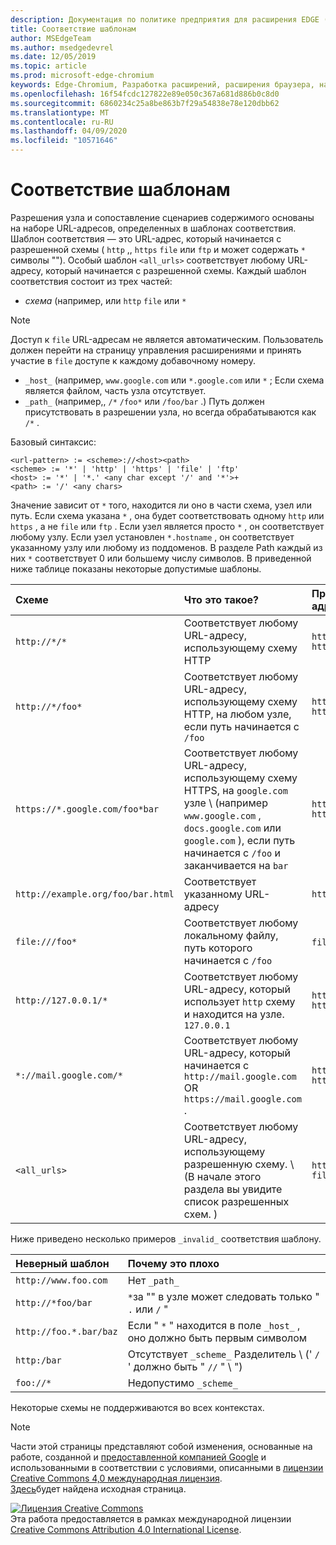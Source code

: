```yaml
---
description: Документация по политике предприятия для расширения EDGE (Chromium).
title: Соответствие шаблонам
author: MSEdgeTeam
ms.author: msedgedevrel
ms.date: 12/05/2019
ms.topic: article
ms.prod: microsoft-edge-chromium
keywords: Edge-Chromium, Разработка расширений, расширения браузера, надстройки, центр партнера, разработчик
ms.openlocfilehash: 16f54fcdc127822e89e050c367a681d886b0c8d0
ms.sourcegitcommit: 6860234c25a8be863b7f29a54838e78e120dbb62
ms.translationtype: MT
ms.contentlocale: ru-RU
ms.lasthandoff: 04/09/2020
ms.locfileid: "10571646"
---
```

# Соответствие шаблонам

Разрешения узла и сопоставление сценариев содержимого основаны на наборе URL-адресов, определенных в шаблонах соответствия.  Шаблон соответствия — это URL-адрес, который начинается с разрешенной схемы ( `http` ,, `https` `file` или `ftp` и может содержать `*` символы "").  Особый шаблон `<all_urls>` соответствует любому URL-адресу, который начинается с разрешенной схемы.  Каждый шаблон соответствия состоит из трех частей:  

*   _схема_ (например, или `http` `file` или `*`  

> [!NOTE]
> Доступ к `file` URL-адресам не является автоматическим.  Пользователь должен перейти на страницу управления расширениями и принять участие в `file` доступе к каждому добавочному номеру.  

*   `_host_` (например, `www.google.com` или `*.google.com` или `*` ; Если схема является файлом, часть узла отсутствует.  
*   `_path_` (например,, `/*` `/foo*` или `/foo/bar` .)  Путь должен присутствовать в разрешении узла, но всегда обрабатываются как `/*` .  

Базовый синтаксис:  

```shell
<url-pattern> := <scheme>://<host><path>
<scheme> := '*' | 'http' | 'https' | 'file' | 'ftp'
<host> := '*' | '*.' <any char except '/' and '*'>+
<path> := '/' <any chars>
```  

Значение зависит от `*` того, находится ли оно в части схема, узел или путь.  Если схема указана `*` , она будет соответствовать одному `http` или `https` , а не `file` или `ftp` .  Если узел является просто `*` , он соответствует любому узлу. Если узел установлен `*.hostname` , он соответствует указанному узлу или любому из поддоменов.  В разделе Path каждый из них `*` соответствует 0 или большему числу символов.  В приведенной ниже таблице показаны некоторые допустимые шаблоны.  

| Схеме | Что это такое? | Примеры совпадающих URL-адресов |  
|:--- |:--- |:--- |  
| `http://*/*` | Соответствует любому URL-адресу, использующему схему HTTP | `http://www.google.com` `http://example.org/foo/bar.html` |  
| `http://*/foo*` | Соответствует любому URL-адресу, использующему схему HTTP, на любом узле, если путь начинается с `/foo` | `http://example.com/foo/bar.html` `http://www.google.com/foo` |  
| `https://*.google.com/foo*bar` | Соответствует любому URL-адресу, использующему схему HTTPS, на `google.com` узле \ (например `www.google.com` , `docs.google.com` или `google.com` \), если путь начинается с `/foo` и заканчивается на `bar` | `https://www.google.com/foo/baz/bar` `https://docs.google.com/foobar` |  
| `http://example.org/foo/bar.html` | Соответствует указанному URL-адресу | `http://example.org/foo/bar.html` |  
|`file:///foo*` | Соответствует любому локальному файлу, путь которого начинается с `/foo` | `file:///foo/bar.html` `file:///foo` |  
| `http://127.0.0.1/*` | Соответствует любому URL-адресу, который использует `http` схему и находится на узле. `127.0.0.1` | `http://127.0.0.1` `http://127.0.0.1/foo/bar.html` |  
| `*://mail.google.com/*` | Соответствует любому URL-адресу, который начинается с `http://mail.google.com` OR `https://mail.google.com` . | `http://mail.google.com/foo/baz/bar` `https://mail.google.com/foobar` |  
| `<all_urls>` | Соответствует любому URL-адресу, использующему разрешенную схему. \ (В начале этого раздела вы увидите список разрешенных схем. \) | `http://example.org/foo/bar.html` `file:///bar/baz.html` |  

Ниже приведено несколько примеров `_invalid_` соответствия шаблону.

| Неверный шаблон | Почему это плохо |  
|:--- |:--- |  
| `http://www.foo.com` | Нет `_path_` |  
| `http://*foo/bar` | `*`за "" в узле может следовать только " `.` или `/` " |  
| `http://foo.*.bar/baz` | Если " `*` " находится в поле `_host_` , оно должно быть первым символом |  
| `http:/bar` | Отсутствует `_scheme_` Разделитель \ (' `/` ' должно быть " `//` " \ ") |  
| `foo://*` | Недопустимо `_scheme_` |  

Некоторые схемы не поддерживаются во всех контекстах.

> [!NOTE]
> Части этой страницы представляют собой изменения, основанные на работе, созданной и [предоставленной компанией Google][GoogleSitePolicies] и использованными в соответствии с условиями, описанными в [лицензии Creative Commons 4,0 международная лицензия][CCA4IL].  
> [Здесь](https://developer.chrome.com/extensions/match_patterns/)будет найдена исходная страница.  

[![Лицензия Creative Commons][CCby4Image]][CCA4IL]  
Эта работа предоставляется в рамках международной лицензии [Creative Commons Attribution 4.0 International License][CCA4IL].  

[CCA4IL]: https://creativecommons.org/licenses/by/4.0  
[CCby4Image]: https://i.creativecommons.org/l/by/4.0/88x31.png  
[GoogleSitePolicies]: https://developers.google.com/terms/site-policies  
